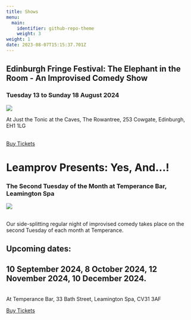 ```yaml
---
title: Shows
menu:
  main:
    identifier: github-repo-theme
    weight: 3
weight: 1
date: 2023-08-07T15:15:37.701Z
---
```

## Edinburgh Fringe Festival: The Elephant in the Room - An Improvised Comedy Show

### Tuesday 13 to Sunday 18 August 2024

![](/uploads/3070d198-1534-4830-9ade-ce03ac13abb4.jpeg)

At Just the Tonic at the Caves, The Rowantree, 253 Cowgate, Edinburgh, EH1 1LG

\
[B](https://edinburgh.justthetonic.com/event/88:4221/)[uy Tickets](https://edinburgh.justthetonic.com/event/88:4221/)



# Leamprov Presents: Yes, And...!

### The Second Tuesday of the Month at Temperance Bar, Leamington Spa

![](https://img.evbuc.com/https%3A%2F%2Fcdn.evbuc.com%2Fimages%2F743987489%2F633112721173%2F1%2Foriginal.20240415-174254?w=940&auto=format%2Ccompress&q=75&sharp=10&s=de2ee4bb5dd158e42e9febb010756fbd)

\
Our side-splitting regular night of improvised comedy takes place on the second Tuesday of each month at Temperance.

## Upcoming dates:

## 10 September 2024, 8 October 2024, 12 November 2024, 10 December 2024.

\
At Temperance Bar, 33 Bath Street, Leamington Spa, CV31 3AF

[B﻿uy Tickets](https://www.eventbrite.co.uk/e/copy-of-leamprov-presents-yes-and-tickets-905127750467?aff=ebdssbdestsearch&_gl=1*1qhya4e*_up*MQ..*_ga*MTgwOTc4MzY2OS4xNzE2Mjc3NTU1*_ga_TQVES5V6SH*MTcxNjI3NzU1NC4xLjAuMTcxNjI3NzU1NC4wLjAuMA..)